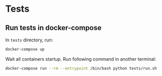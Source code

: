 # Tests

## Run tests in docker-compose

In `tests` directory, run:

```bash
docker-compose up
```

Wait all containers startup. Run following command in another terminal:

```bash
docker-compose run --rm --entrypoint /bin/bash python tests/run.sh
```

